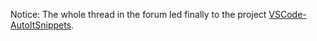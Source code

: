 Notice: The whole thread in the forum led finally to the project [VSCode-AutoItSnippets](https://github.com/Sven-Seyfert/VSCode-AutoItSnippets).
